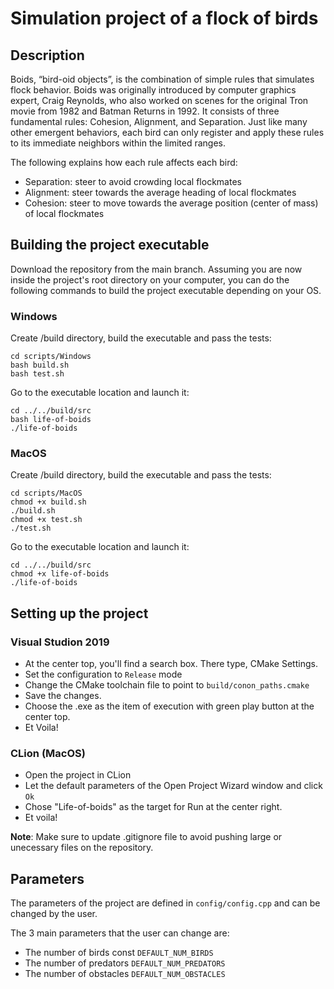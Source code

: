 # Simulation project of a flock of birds

## Description

Boids, “bird-oid objects”, is the combination of simple rules that simulates flock behavior. Boids was originally introduced by computer graphics expert, Craig Reynolds, who also worked on scenes for the original Tron movie from 1982 and Batman Returns in 1992. It consists of three fundamental rules: Cohesion, Alignment, and Separation. Just like many other emergent behaviors, each bird can only register and apply these rules to its immediate neighbors within the limited ranges.

The following explains how each rule affects each bird:
- Separation: steer to avoid crowding local flockmates
- Alignment: steer towards the average heading of local flockmates
- Cohesion: steer to move towards the average position (center of mass) of local flockmates

## Building the project executable

Download the repository from the main branch. Assuming you are now inside the project's root directory on your computer, you can do the following commands to build the project executable depending on your OS.

### Windows
Create /build directory, build the executable and pass the tests:
```
cd scripts/Windows
bash build.sh
bash test.sh
```

Go to the executable location and launch it:
```
cd ../../build/src
bash life-of-boids
./life-of-boids
```

### MacOS
Create /build directory, build the executable and pass the tests:
```
cd scripts/MacOS
chmod +x build.sh
./build.sh
chmod +x test.sh
./test.sh
```

Go to the executable location and launch it:
```
cd ../../build/src
chmod +x life-of-boids
./life-of-boids
```

## Setting up the project

### Visual Studion 2019
- At the center top, you'll find a search box. There type, CMake Settings.
- Set the configuration to `Release` mode
- Change the CMake toolchain file to point to `build/conon_paths.cmake`
- Save the changes.
- Choose the .exe as the item of execution with green play button at the center top.
- Et Voila!

### CLion (MacOS)
- Open the project in CLion
- Let the default parameters of the Open Project Wizard window and click ```Ok```
- Chose "Life-of-boids" as the target for Run at the center right.
- Et voila!


**Note**: Make sure to update .gitignore file to avoid pushing large or unecessary files on the repository.

## Parameters
The parameters of the project are defined in ```config/config.cpp``` and can be changed by the user.

The 3 main parameters that the user can change are:
- The number of birds const ```DEFAULT_NUM_BIRDS```
- The number of predators ```DEFAULT_NUM_PREDATORS```
- The number of obstacles ```DEFAULT_NUM_OBSTACLES```
